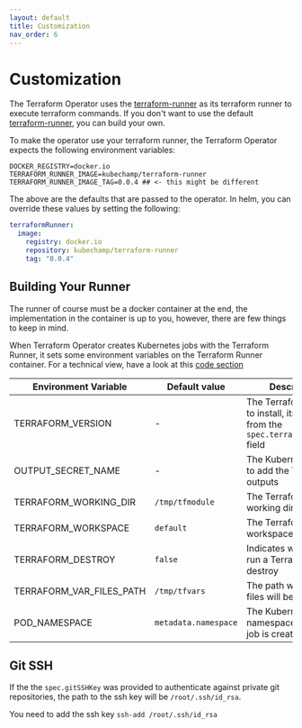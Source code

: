 ```yaml
---
layout: default
title: Customization
nav_order: 6
---
```


# Customization
The Terraform Operator uses the [terraform-runner](https://github.com/kube-champ/terraform-runner) as its terraform runner to execute terraform commands. If you don't want to use the default [terraform-runner](https://github.com/kube-champ/terraform-runner), you can build your own.

To make the operator use your terraform runner, the Terraform Operator expects the following environment variables:

```
DOCKER_REGISTRY=docker.io
TERRAFORM_RUNNER_IMAGE=kubechamp/terraform-runner
TERRAFORM_RUNNER_IMAGE_TAG=0.0.4 ## <- this might be different
```

The above are the defaults that are passed to the operator. In helm, you can override these values by setting the following:

```yaml
terraformRunner:
  image:
    registry: docker.io
    repository: kubechamp/terraform-runner
    tag: "0.0.4"
```

## Building Your Runner
The runner of course must be a docker container at the end, the implementation in the container is up to you, however, there are few things to keep in mind.

When Terraform Operator creates Kubernetes jobs with the Terraform Runner, it sets some environment variables on the Terraform Runner container. For a technical view, have a look at this [code section](https://github.com/kube-champ/terraform-operator/blob/master/api/v1alpha1/k8s_jobs.go#L16)


| Environment Variable     | Default value        | Description                                                                        |
|--------------------------|----------------------|------------------------------------------------------------------------------------|
| TERRAFORM_VERSION        | -                    | The Terraform version to install, its taken from the `spec.terraformVersion` field |
| OUTPUT_SECRET_NAME       | -                    | The Kubernetes secret to add the Terraform outputs                                 |
| TERRAFORM_WORKING_DIR    | `/tmp/tfmodule`      | The Terraform working directory                                                    |
| TERRAFORM_WORKSPACE      | `default`            | The Terraform workspace to use                                                     |
| TERRAFORM_DESTROY        | `false`              | Indicates whether to run a Terraform destroy                                       |
| TERRAFORM_VAR_FILES_PATH | `/tmp/tfvars`        | The path where var files will be mounted                                           |
| POD_NAMESPACE            | `metadata.namespace` | The Kubernetes namespace where the job is created                                  |

## Git SSH
If the the `spec.gitSSHKey` was provided to authenticate against private git repositories, the path to the ssh key will be `/root/.ssh/id_rsa`.

You need to add the ssh key `ssh-add /root/.ssh/id_rsa`